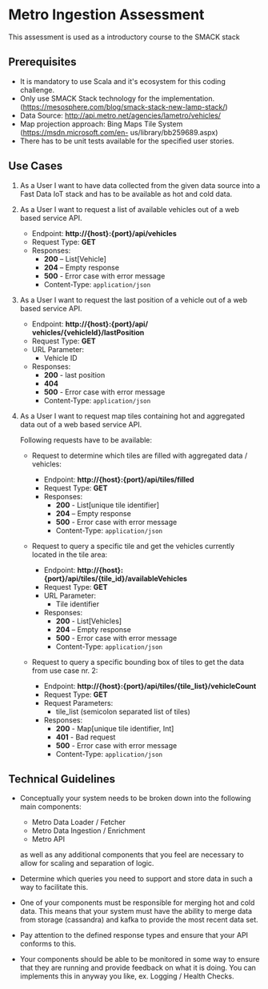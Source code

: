 # Metro Ingestion Assessment 

This assessment is used as a introductory course to the SMACK stack

## Prerequisites 
- It is mandatory to use Scala and it's ecosystem for this coding challenge.
- Only use SMACK Stack technology for the implementation. (https://mesosphere.com/blog/smack-stack-new-lamp-stack/)
- Data Source: http://api.metro.net/agencies/lametro/vehicles/
- Map projection approach: Bing Maps Tile System (https://msdn.microsoft.com/en- us/library/bb259689.aspx)
- There has to be unit tests available for the specified user stories.

## Use Cases
1. As a User I want to have data collected from the given data source into a Fast Data IoT stack and has to be available as hot and cold data.

2. As a User I want to request a list of available vehicles out of a web based service API.
    - Endpoint: **http://{host}:{port}/api/vehicles**
    - Request Type: **GET**
    - Responses:
        - **200** – List[Vehicle]
        - **204** – Empty response
        - **500** - Error case with error message
        - Content-Type: `application/json`

3. As a User I want to request the last position of a vehicle out of a web based service API.
    - Endpoint: **http://{host}:{port}/api/ vehicles/{vehicleId}/lastPosition**
    - Request Type: **GET**
    - URL Parameter:
        -  Vehicle ID
    -  Responses:
        - **200** - last position
        - **404**
        - **500** - Error case with error message
        - Content-Type: `application/json`

4. As a User I want to request map tiles containing hot and aggregated data out of a web based service API.

    Following requests have to be available:

    - Request to determine which tiles are filled with aggregated data / vehicles:
        - Endpoint: **http://{host}:{port}/api/tiles/filled**
        - Request Type: **GET**
        - Responses:
            - **200** - List[unique tile identifier]
            - **204** – Empty response
            - **500** - Error case with error message
            - Content-Type: `application/json`
        
    - Request to query a specific tile and get the vehicles currently located in the tile area:
        - Endpoint: **http://{host}:{port}/api/tiles/{tile_id}/availableVehicles**
        - Request Type: **GET**
        - URL Parameter:
            - Tile identifier
        - Responses:
            - **200** - List[Vehicles]
            - **204** – Empty response
            - **500** - Error case with error message
            - Content-Type: `application/json`

    - Request to query a specific bounding box of tiles to get the data from use case nr. 2:
        - Endpoint: **http://{host}:{port}/api/tiles/{tile_list}/vehicleCount**
        - Request Type: **GET**
        - Request Parameters:
            - tile_list (semicolon separated list of tiles) 
        - Responses:
            - **200** - Map[unique tile identifier, Int] 
            - **401** - Bad request
            - **500** - Error case with error message
            - Content-Type: `application/json`
 
 ## Technical Guidelines
- Conceptually your system needs to be broken down into the following main components:
    - Metro Data Loader / Fetcher
    - Metro Data Ingestion / Enrichment 
    - Metro API
    
    as well as any additional components that you feel are necessary to allow for scaling and separation of logic.
- Determine which queries you need to support and store data in such a way to facilitate this. 
- One of your components must be responsible for merging hot and cold data. This means that your system must have the ability to merge data from storage (cassandra) and kafka to provide the most recent data set. 
- Pay attention to the defined response types and ensure that your API conforms to this. 
- Your components should be able to be monitored in some way to ensure that they are running and provide feedback on what it is doing. You can implements this in anyway you like, ex. Logging / Health Checks.
